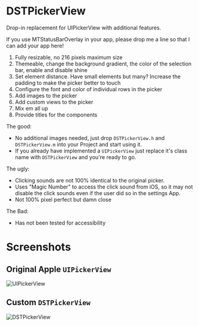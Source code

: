 DSTPickerView
=============

Drop-in replacement for UIPickerView with additional features.

If you use MTStatusBarOverlay in your app, please drop me a line so that I can add your app here!

1. Fully resizable, no 216 pixels maximum size
2. Themeable, change the background gradient, the color of the selection bar, enable and disable shine
3. Set element distance. Have small elements but many? Increase the padding to make the picker better to touch
4. Configure the font and color of individual rows in the picker
5. Add images to the picker
6. Add custom views to the picker
7. Mix em all up
8. Provide titles for the components

The good:
- No additional images needed, just drop `DSTPickerView.h` and `DSTPickerView.m` into your Project and start using it.
- If you already have implemented a `UIPickerView` just replace it's class name with `DSTPickerView` and you're ready to go.

The ugly:
- Clicking sounds are not 100% identical to the original picker.
- Uses "Magic Number" to access the click sound from iOS, so it may not disable the click sounds even if the user did so in the settings App.
- Not 100% pixel perfect but damn close

The Bad:
- Has not been tested for accessibility

Screenshots
===========

## Original Apple `UIPickerView`
![UIPickerView]()

## Custom `DSTPickerView`
![DSTPickerView]()
